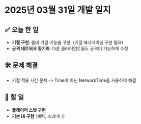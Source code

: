 # 2025년 03월 31일 개발 일지

## ✅ 오늘 한 일
- **기절 구현**: 좀비 기절 기능을 구현, (기절 애니메이션 구현 필요)
- **공격 네트워크 동기화**: 다른 클라이언트들도 공격이 가능하게 수정

## 🛠️ 문제 해결
- 기절 적용 시간 문제
  -> Time이 아닌 NetworkTime을 사용하여 해결

## 🚀 할 일
- **플레이어 스탯 구현**
- **기본 UI 구현** (체력, 스태미나)